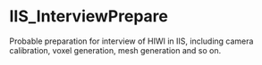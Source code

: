 # IIS_InterviewPrepare
Probable preparation for interview of HIWI in IIS, including camera calibration, voxel generation, mesh generation and so on.
